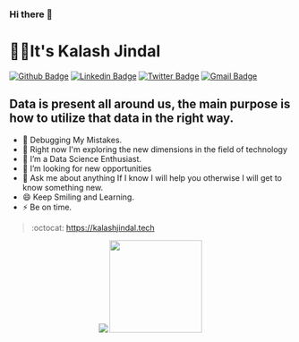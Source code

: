 ### Hi there 👋 
# :man_technologist:It's Kalash Jindal

[![Github Badge](https://img.shields.io/badge/-Github-000?style=flat-square&logo=Github&logoColor=white&link=https://github.com/erickeagle)](https://github.com/erickeagle)
[![Linkedin Badge](https://img.shields.io/badge/-LinkedIn-blue?style=flat-square&logo=Linkedin&logoColor=white&link=https://www.linkedin.com/in/kalashj16/)](https://www.linkedin.com/in/kalashj16/)
[![Twitter Badge](https://img.shields.io/badge/-Twitter-1ca0f1?style=flat-square&labelColor=1ca0f1&logo=twitter&logoColor=white&link=https://twitter.com/erickeagle8)](https://twitter.com/erickeagle8)
[![Gmail Badge](https://img.shields.io/badge/-Gmail-c14438?style=flat-square&logo=Gmail&logoColor=white&link=mailto:jindalkalash298@gmail.com)](mailto:jindalkalash298@gmail.com)

## Data is present all around us, the main purpose is how to utilize that data in the right way.

- 🔭 Debugging My Mistakes.
- 🌱 Right now I'm exploring the new dimensions in the field of technology
- 👯 I’m a Data Science Enthusiast.
- 🤔 I’m looking for new opportunities
- 💬 Ask me about anything If I know I will help you otherwise I will get to know something new.
- 😄 Keep Smiling and Learning.
- ⚡ Be on time.

> :octocat: https://kalashjindal.tech

<p align="center">
<img src="https://github-readme-stats.vercel.app/api?username=kalashjindal&show_icons=true&hide_title=true"> 
<img height="165" src="https://github-readme-stats.vercel.app/api/top-langs/?username=kalashjindal&layout=compact&langs_count=10" />
 </p>

</p>
